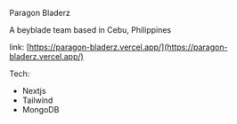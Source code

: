 Paragon Bladerz

A beyblade team based in Cebu, Philippines

link: [https://paragon-bladerz.vercel.app/](https://paragon-bladerz.vercel.app/)

Tech:
- Nextjs
- Tailwind
- MongoDB
